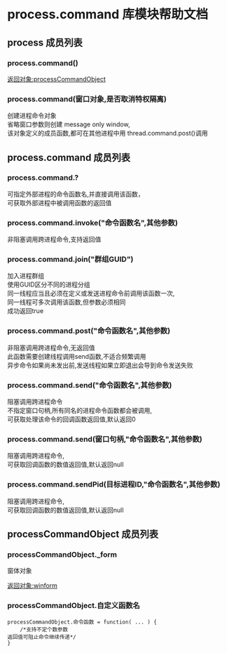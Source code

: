 # process.command 库模块帮助文档

<a id="process"></a>
## process 成员列表


<a id="process.command"></a>
### process.command() 
 [返回对象:processCommandObject](#processCommandObject)

<a id="process.command"></a>
### process.command(窗口对象,是否取消特权隔离) 
 创建进程命令对象  
省略窗口参数则创建 message only window,  
该对象定义的成员函数,都可在其他进程中用 thread.command.post()调用

<a id="process.command"></a>
## process.command 成员列表


<a id="process.command.?"></a>
### process.command.? 
 可指定外部进程的命令函数名,并直接调用该函数，  
可获取外部进程中被调用函数的返回值

<a id="process.command.invoke"></a>
### process.command.invoke("命令函数名",其他参数) 
 非阻塞调用跨进程命令,支持返回值

<a id="process.command.join"></a>
### process.command.join("群组GUID") 
 加入进程群组  
使用GUID区分不同的进程分组  
同一线程应当且必须在定义或发送进程命令前调用该函数一次,  
同一线程可多次调用该函数,但参数必须相同  
成功返回true

<a id="process.command.post"></a>
### process.command.post("命令函数名",其他参数) 
 非阻塞调用跨进程命令,无返回值  
此函数需要创建线程调用send函数,不适合频繁调用  
异步命令如果尚未发出前,发送线程如果立即退出会导到命令发送失败

<a id="process.command.send"></a>
### process.command.send("命令函数名",其他参数) 
 阻塞调用跨进程命令  
不指定窗口句柄,所有同名的进程命令函数都会被调用,  
可获取处理该命令的回调函数返回值,默认返回0

<a id="process.command.send"></a>
### process.command.send(窗口句柄,"命令函数名",其他参数) 
 阻塞调用跨进程命令,  
可获取回调函数的数值返回值,默认返回null

<a id="process.command.sendPid"></a>
### process.command.sendPid(目标进程ID,"命令函数名",其他参数) 
 阻塞调用跨进程命令,  
可获取回调函数的数值返回值,默认返回null

<a id="processCommandObject"></a>
## processCommandObject 成员列表


<a id="processCommandObject._form"></a>
### processCommandObject._form 
 窗体对象  
  
[返回对象:winform](https://www.aardio.com/zh-cn/doc/library-reference/win/ui/_.html#winform)

<a id="processCommandObject.自定义函数名"></a>
### processCommandObject.自定义函数名 
 

```aardio
processCommandObject.命令函数 = function( ... ) {
	/*支持不定个数参数  
返回值可阻止命令继续传递*/
}
```


